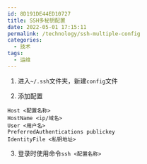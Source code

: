 ```yaml
---
id: 8D191DE44ED10727
title: SSH多秘钥配置
date: 2022-05-01 17:15:11
permalink: /technology/ssh-multiple-config
categories:
  - 技术
tags:
  - 运维
---
```


1. 进入`~/.ssh`文件夹，新建`config`文件

2. 添加配置

```plaintext
Host <配置名称>
HostName <ip/域名>
User <用户名>
PreferredAuthentications publickey
IdentityFile <私钥地址>
```

3. 登录时使用命令`ssh <配置名称>`

